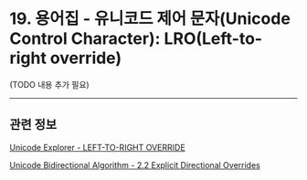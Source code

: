 # 19. 용어집 - 유니코드 제어 문자(Unicode Control Character): LRO(Left-to-right override)

(TODO 내용 추가 필요)

***

## 관련 정보

[Unicode Explorer - LEFT-TO-RIGHT OVERRIDE](https://unicode-explorer.com/c/202D)

[Unicode Bidirectional Algorithm - 2.2 Explicit Directional Overrides](https://www.unicode.org/reports/tr9/#Explicit_Directional_Overrides)